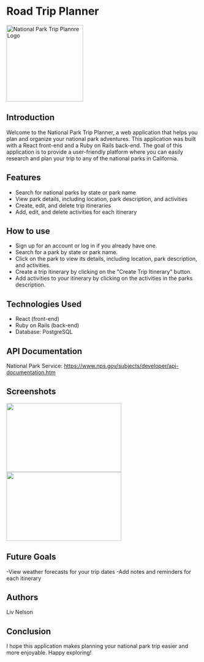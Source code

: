 # Road Trip Planner
<img src='https://liv-creative.com/wp-content/uploads/2023/02/national-park-trip-planner.png' alt='National Park Trip Plannre Logo' width=200 />

## Introduction
Welcome to the National Park Trip Planner, a web application that helps you plan and organize your national park adventures. This application was built with a React front-end and a Ruby on Rails back-end. The goal of this application is to provide a user-friendly platform where you can easily research and plan your trip to any of the national parks in California.

## Features
- Search for national parks by state or park name
- View park details, including location, park description, and activities
- Create, edit, and delete trip itineraries
- Add, edit, and delete activities for each itinerary


## How to use
- Sign up for an account or log in if you already have one.
- Search for a park by state or park name.
- Click on the park to view its details, including location, park description, and activities.
- Create a trip itinerary by clicking on the "Create Trip Itinerary" button.
- Add activities to your itinerary by clicking on the activities in the parks description.

## Technologies Used
- React (front-end)
- Ruby on Rails (back-end)
- Database: PostgreSQL

## API Documentation
National Park Service: https://www.nps.gov/subjects/developer/api-documentation.htm

## Screenshots
<img src='https://liv-creative.com/wp-content/uploads/2023/02/National-Park-Road-Trip-Planner.png' width='300' height='180'> <img src='https://liv-creative.com/wp-content/uploads/2023/02/natl-park-2.png' width='300' height='180'>

## Future Goals
-View weather forecasts for your trip dates
-Add notes and reminders for each itinerary

## Authors
Liv Nelson

## Conclusion
I hope this application makes planning your national park trip easier and more enjoyable. Happy exploring!
